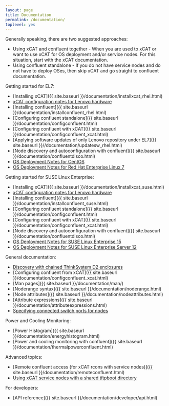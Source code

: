 ```yaml
---
layout: page
title: Documentation
permalink: /documentation/
toplevel: yes
---
```


Generally speaking, there are two suggested approaches:
* Using xCAT and confluent together - When you are used to xCAT or want to use xCAT for OS deployment and/or service nodes.  For this situation, start with the xCAT documentation.
* Using confluent standalone - If you do not have service nodes and do not have to deploy OSes, then skip xCAT and go straight to confluent documentation.

Getting started for EL7:
* [Installing xCAT]({{ site.baseurl }}/documentation/installxcat_rhel.html)
* [xCAT configuration notes for Lenovo hardware]({{site.baseurl}}/documentation/xcatconfignotes.html)
* [Installing confluent]({{ site.baseurl }}/documentation/installconfluent_rhel.html)
* [Configuring confluent standalone]({{ site.baseurl }}/documentation/configconfluent.html)
* [Configuring confluent with xCAT]({{ site.baseurl }}/documentation/configconfluent_xcat.html)
* [Applying software updates of only Lenovo repository under EL7]({{ site.baseurl }}//documentation/updatesw_rhel.html)
* [Node discovery and autoconfiguration with confluent]({{ site.baseurl }}/documentation/confluentdisco.html)
* [OS Deployment Notes for CentOS]({{site.baseurl}}/documentation/centosdeploy.html)
* [OS Deployment Notes for Red Hat Enterprise Linux 7]({{site.baseurl}}/documentation/el7deploy.html)

Getting started for SUSE Linux Enterprise:
* [Installing xCAT]({{ site.baseurl }}/documentation/installxcat_suse.html)
* [xCAT configuration notes for Lenovo hardware]({{site.baseurl}}/documentation/xcatconfignotes.html)
* [Installing confluent]({{ site.baseurl }}/documentation/installconfluent_suse.html)
* [Configuring confluent standalone]({{ site.baseurl }}/documentation/configconfluent.html)
* [Configuring confluent with xCAT]({{ site.baseurl }}/documentation/configconfluent_xcat.html)
* [Node discovery and autoconfiguration with confluent]({{ site.baseurl }}/documentation/confluentdisco.html)
* [OS Deployment Notes for SUSE Linux Enterprise 15]({{site.baseurl}}/documentation/suse15deploy.html)
* [OS Deployment Notes for SUSE Linux Enterprise Server 12]({{site.baseurl}}/documentation/sles12deploy.html)

General documentation:

* [Discovery with chained ThinkSystem D2 enclosures]({{site.baseurl}}/documentation/chainedsmmdiscovery.html)
* [Configuring confluent from xCAT]({{ site.baseurl }}/documentation/configconfluent_xcat.html)
* [Man pages]({{ site.baseurl }}/documentation/man/)
* [Noderange syntax]({{ site.baseurl }}/documentation/noderange.html)
* [Node attributes]({{ site.baseurl }}/documentation/nodeattributes.html)
* [Attribute expressions]({{ site.baseurl }}/documentation/attributeexpressions.html)
* [Specifying connected switch ports for nodes]({{site.baseurl}}/documentation/switchportattribs.html)


Power and Cooling Monitoring:

* [Power Histogram]({{ site.baseurl }}/documentation/energyhistogram.html)
* [Power and cooling monitoring with confluent]({{ site.baseurl }}/documentation/thermalpowerconfluent.html)

Advanced topics:

* [Remote confluent access (for xCAT rcons with service nodes)]({{ site.baseurl }}/documentation/remoteconfluent.html)
* [Using xCAT service nodes with a shared tftpboot directory]({{site.baseurl}}/documentation/sharedtftpnotes.html)

For developers:

* [API reference]({{ site.baseurl }}/documentation/developer/api.html)
